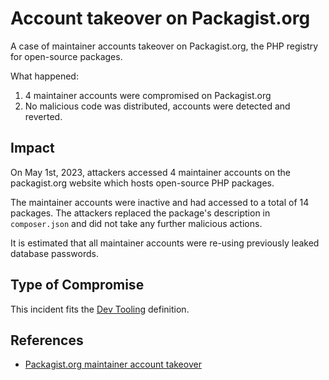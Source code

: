 # Account takeover on Packagist.org

A case of maintainer accounts takeover on Packagist.org, the PHP registry for
open-source packages.

What happened:

1. 4 maintainer accounts were compromised on Packagist.org
2. No malicious code was distributed, accounts were detected and reverted.

## Impact

On May 1st, 2023, attackers accessed 4 maintainer accounts on the packagist.org
website which hosts open-source PHP packages.

The maintainer accounts were inactive and had accessed to a total of 14
packages. The attackers replaced the package's description in `composer.json`
and did not take any further malicious actions.

It is estimated that all maintainer accounts were re-using previously leaked
database passwords.

## Type of Compromise

This incident fits the [Dev Tooling](../compromise-definitions.md#dev-tooling)
definition.

## References

- [Packagist.org maintainer account takeover](https://blog.packagist.com/packagist-org-maintainer-account-takeover/)

